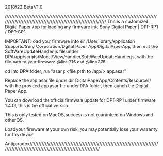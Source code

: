 2018922 Beta V1.0

///////////////////////////////////////////////////////////////////////////////////////////////////////////////////////////////////////////////////////////////////// This is a customized Digital Paper App for loading any firmware into Sony Digital Paper | DPT-RP1 / DPT-CP1

IMPORTANT: load your firmware into dir /User/library/Application Supports/Sony Corporation/Digital Paper App/DigitalPaperApp, then edit the SoftWareUpdateHandler.js file under DPA/app/scripts/Model/View/Handler/SoftWareUpdateHandler.js, with the file path to your firmware @line 716 and @line 375

cd into DPA folder, run "asar p <file path to /app/> app.asar"

Replace the app.asar file under dir DigitalPaperApp/Contents/Resources/ with the provided app.asar file under DPA folder, then launch the Digital Paper App.

You can download the official firmware update for DPT-RP1 under firmware 1.4.01, this is the official version.

This is only tested on MacOS, success is not guaranteed on Windows and other OS.

Load your firmware at your own risk, you may potentially lose your warranty for this device.

Antiparadox//////////////////////////////////////////////////////////////////////////////////////////////////////////////////////////////////////////////////